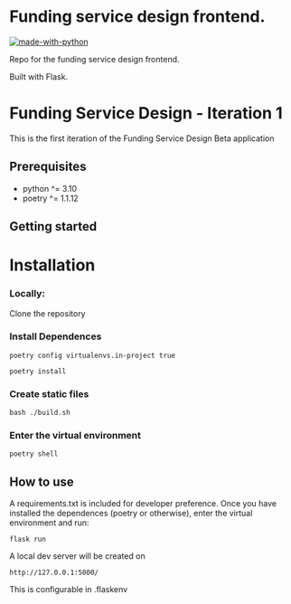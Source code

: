 # Funding service design frontend.

[![made-with-python](https://img.shields.io/badge/Made%20with-Python-1f425f.svg)](https://www.python.org/)


Repo for the funding service design frontend.

Built with Flask.

# Funding Service Design - Iteration 1
This is the first iteration of the Funding Service Design Beta application 

## Prerequisites
- python ^= 3.10
- poetry ^= 1.1.12

## Getting started

# Installation

### Locally:
Clone the repository

### Install Dependences

    poetry config virtualenvs.in-project true

    poetry install

### Create static files

    bash ./build.sh

### Enter the virtual environment

    poetry shell

## How to use
A requirements.txt is included for developer preference. Once you have
installed the dependences (poetry or otherwise), enter the virtual environment
and run:

    flask run

A local dev server will be created on 

    http://127.0.0.1:5000/

This is configurable in .flaskenv

